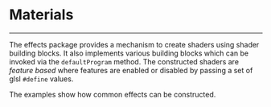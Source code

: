 # Materials

---

The effects package provides a mechanism to create shaders using shader building blocks.
It also implements various building blocks which can be invoked via the `defaultProgram`
method. The constructed shaders are *feature based* where features are enabled or disabled
by passing a set of glsl `#define` values.

The examples show how common effects can be constructed.
